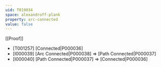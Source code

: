 ```yaml
---
uid: T019034
space: alexandroff-plank
property: arc-connected
value: false
---
```

[[Proof]]

* [T001257] [Connected|P000036]
* [I000039] [Arc Connected|P000038] => [Path Connected|P000037]
* [I000040] [Path Connected|P000037] => [Connected|P000036]

